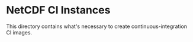 # NetCDF CI Instances

This directory contains what's necessary to create continuous-integration CI images.